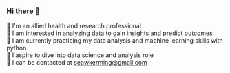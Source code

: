 ### Hi there 👋

🥼 I'm an allied health and research professional <br>
🧐 I am interested in analyzing data to gain insights and predict outcomes <br>
🌱 I am currently practicing my data analysis and machine learning skills with python <br>
👔 I aspire to dive into data science and analysis role <br>
📩 I can be contacted at seawkerming@gmail.com

<!--
**Kervyne/Kervyne** is a ✨ _special_ ✨ repository because its `README.md` (this file) appears on your GitHub profile.

Here are some ideas to get you started:

- 🔭 I’m currently working on ...
- 🌱 I’m currently learning ...
- 👯 I’m looking to collaborate on ...
- 🤔 I’m looking for help with ...
- 💬 Ask me about ...
- 📫 How to reach me: ...
- 😄 Pronouns: ...
- ⚡ Fun fact: ...
-->
